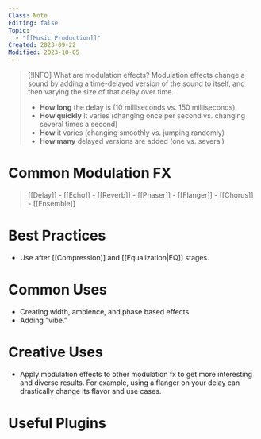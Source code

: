 ```yaml
---
Class: Note
Editing: false
Topic:
  - "[[Music Production]]"
Created: 2023-09-22
Modified: 2023-10-05
---
```


> [!INFO] What are modulation effects?
> Modulation effects change a sound by adding a time-delayed version of the sound to itself, and then varying the size of that delay over time.
>
> - **How long** the delay is (10 milliseconds vs. 150 milliseconds)
> - **How quickly** it varies (changing once per second vs. changing several times a second)
> - **How** it varies (changing smoothly vs. jumping randomly)
> - **How many** delayed versions are added (one vs. several)

# Common Modulation FX

> [[Delay]] - [[Echo]] - [[Reverb]] - [[Phaser]] - [[Flanger]] - [[Chorus]] - [[Ensemble]]

# Best Practices

- Use after [[Compression]] and [[Equalization|EQ]] stages.

# Common Uses

- Creating width, ambience, and phase based effects.
- Adding "vibe."

# Creative Uses

- Apply modulation effects to other modulation fx to get more interesting and diverse results. For example, using a flanger on your delay can drastically change its flavor and use cases.

# Useful Plugins
